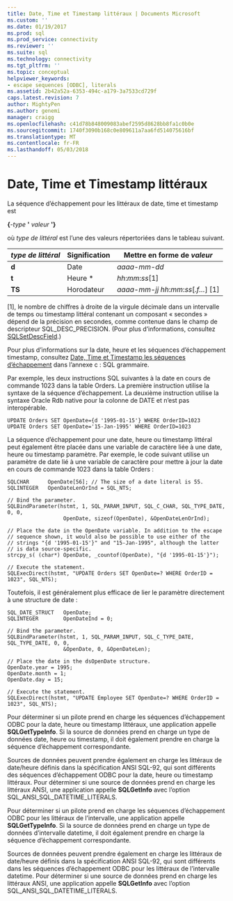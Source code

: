 ```yaml
---
title: Date, Time et Timestamp littéraux | Documents Microsoft
ms.custom: ''
ms.date: 01/19/2017
ms.prod: sql
ms.prod_service: connectivity
ms.reviewer: ''
ms.suite: sql
ms.technology: connectivity
ms.tgt_pltfrm: ''
ms.topic: conceptual
helpviewer_keywords:
- escape sequences [ODBC], literals
ms.assetid: 2b42a52a-6353-494c-a179-3a7533cd729f
caps.latest.revision: 7
author: MightyPen
ms.author: genemi
manager: craigg
ms.openlocfilehash: c41d78b848009083abef2595d8628bb8fa1c0b0e
ms.sourcegitcommit: 1740f3090b168c0e809611a7aa6fd514075616bf
ms.translationtype: MT
ms.contentlocale: fr-FR
ms.lasthandoff: 05/03/2018
---
```

# <a name="date-time-and-timestamp-literals"></a>Date, Time et Timestamp littéraux
La séquence d’échappement pour les littéraux de date, time et timestamp est  
  
 **{***-type* **'** *valeur* **'}**  
  
 où *type de littéral* est l’une des valeurs répertoriées dans le tableau suivant.  
  
|*type de littéral*|Signification|Mettre en forme de *valeur*|  
|---------------------|-------------|-----------------------|  
|**d**|Date|*aaaa*-*mm*-*dd*|  
|**t**|Heure *|*hh*:*mm*:*ss*[1]|  
|**TS**|Horodateur|*aaaa*-*mm*-*jj* *hh*:*mm*:*ss*[.*f...*] [1]|  
  
 [1], le nombre de chiffres à droite de la virgule décimale dans un intervalle de temps ou timestamp littéral contenant un composant « secondes » dépend de la précision en secondes, comme contenue dans le champ de descripteur SQL_DESC_PRECISION. (Pour plus d’informations, consultez [SQLSetDescField](../../../odbc/reference/syntax/sqlsetdescfield-function.md).)  
  
 Pour plus d’informations sur la date, heure et les séquences d’échappement timestamp, consultez [Date, Time et Timestamp les séquences d’échappement](../../../odbc/reference/appendixes/date-time-and-timestamp-escape-sequences.md) dans l’annexe c : SQL grammaire.  
  
 Par exemple, les deux instructions SQL suivantes à la date en cours de commande 1023 dans la table Orders. La première instruction utilise la syntaxe de la séquence d’échappement. La deuxième instruction utilise la syntaxe Oracle Rdb native pour la colonne de DATE et n’est pas interopérable.  
  
```  
UPDATE Orders SET OpenDate={d '1995-01-15'} WHERE OrderID=1023  
UPDATE Orders SET OpenDate='15-Jan-1995' WHERE OrderID=1023  
```  
  
 La séquence d’échappement pour une date, heure ou timestamp littéral peut également être placée dans une variable de caractère liée à une date, heure ou timestamp paramètre. Par exemple, le code suivant utilise un paramètre de date lié à une variable de caractère pour mettre à jour la date en cours de commande 1023 dans la table Orders :  
  
```  
SQLCHAR      OpenDate[56]; // The size of a date literal is 55.  
SQLINTEGER   OpenDateLenOrInd = SQL_NTS;  
  
// Bind the parameter.  
SQLBindParameter(hstmt, 1, SQL_PARAM_INPUT, SQL_C_CHAR, SQL_TYPE_DATE, 0, 0,  
                  OpenDate, sizeof(OpenDate), &OpenDateLenOrInd);  
  
// Place the date in the OpenDate variable. In addition to the escape  
// sequence shown, it would also be possible to use either of the  
// strings "{d '1995-01-15'}" and "15-Jan-1995", although the latter  
// is data source-specific.  
strcpy_s( (char*) OpenDate, _countof(OpenDate), "{d '1995-01-15'}");  
  
// Execute the statement.  
SQLExecDirect(hstmt, "UPDATE Orders SET OpenDate=? WHERE OrderID = 1023", SQL_NTS);  
```  
  
 Toutefois, il est généralement plus efficace de lier le paramètre directement à une structure de date :  
  
```  
SQL_DATE_STRUCT   OpenDate;  
SQLINTEGER        OpenDateInd = 0;  
  
// Bind the parameter.  
SQLBindParameter(hstmt, 1, SQL_PARAM_INPUT, SQL_C_TYPE_DATE, SQL_TYPE_DATE, 0, 0,  
                  &OpenDate, 0, &OpenDateLen);  
  
// Place the date in the dsOpenDate structure.  
OpenDate.year = 1995;  
OpenDate.month = 1;  
OpenDate.day = 15;  
  
// Execute the statement.  
SQLExecDirect(hstmt, "UPDATE Employee SET OpenDate=? WHERE OrderID = 1023", SQL_NTS);  
```  
  
 Pour déterminer si un pilote prend en charge les séquences d’échappement ODBC pour la date, heure ou timestamp littéraux, une application appelle **SQLGetTypeInfo**. Si la source de données prend en charge un type de données date, heure ou timestamp, il doit également prendre en charge la séquence d’échappement correspondante.  
  
 Sources de données peuvent prendre également en charge les littéraux de date/heure définis dans la spécification ANSI SQL-92, qui sont différents des séquences d’échappement ODBC pour la date, heure ou timestamp littéraux. Pour déterminer si une source de données prend en charge les littéraux ANSI, une application appelle **SQLGetInfo** avec l’option SQL_ANSI_SQL_DATETIME_LITERALS.  
  
 Pour déterminer si un pilote prend en charge les séquences d’échappement ODBC pour les littéraux de l’intervalle, une application appelle **SQLGetTypeInfo**. Si la source de données prend en charge un type de données d’intervalle datetime, il doit également prendre en charge la séquence d’échappement correspondante.  
  
 Sources de données peuvent prendre également en charge les littéraux de date/heure définis dans la spécification ANSI SQL-92, qui sont différents dans les séquences d’échappement ODBC pour les littéraux de l’intervalle datetime. Pour déterminer si une source de données prend en charge les littéraux ANSI, une application appelle **SQLGetInfo** avec l’option SQL_ANSI_SQL_DATETIME_LITERALS.
